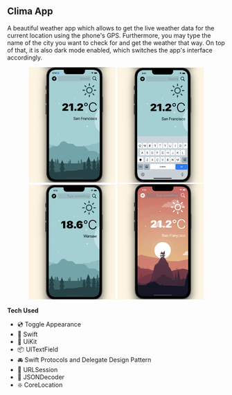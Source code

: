 
## Clima App
A beautiful weather app which allows to get the live weather data for the current location using the phone's GPS. Furthermore, you may type the name of the city you want to check for and get the weather  that way. On top of that, it is also dark mode enabled, which switches the app's interface accordingly.

<p align="center">
 <img src="https://github.com/niyazovdaulet/ClimaApp/blob/main/Screenshot%202023-09-28%20at%2021.50.29.png", width="200"/>
<img src="https://github.com/niyazovdaulet/ClimaApp/blob/main/Screenshot%202023-09-28%20at%2021.51.06.png", width="200"/>
<img src="https://github.com/niyazovdaulet/ClimaApp/blob/main/Screenshot%202023-09-28%20at%2021.51.45.png", width="200"/>
<img src="https://github.com/niyazovdaulet/ClimaApp/blob/main/Screenshot%202023-09-28%20at%2021.52.13.png", width="200"/>
</p>



**Tech Used**
- 💿 Toggle Appearance
- 🎨 Swift
- 🏦 UiKit
- 📦 UITextField
- 🚘 Swift Protocols and Delegate Design Pattern
- 📇 URLSession
- 🔲 JSONDecoder
- ❇️  CoreLocation

